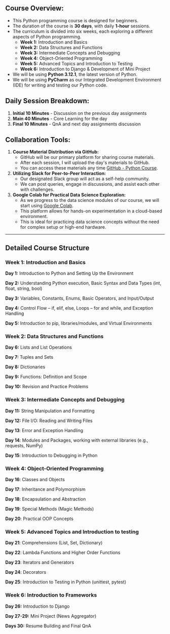 ## Course Overview:
- This Python programming course is designed for beginners.
- The duration of the course is **30 days**, with daily **1-hour** sessions.
- The curriculum is divided into six weeks, each exploring a different aspects of Python programming.
    - **Week 1:** Introduction and Basics
    - **Week 2:** Data Structures and Functions
    - **Week 3:** Intermediate Concepts and Debugging
    - **Week 4:** Object-Oriented Programming
    - **Week 5:** Advanced Topics and Introduction to Testing
    - **Week 6:** Introduction to Django & Development of Mini Project
- We will be using **Python 3.12.1**, the latest version of Python. 
- We will be using **PyCharm** as our Integrated Development Environment (IDE) for writing and testing our Python code. 
    
## Daily Session Breakdown:
1. **Initial 10 Minutes** - Discussion on the previous day assignments
2. **Main 40 Minutes** - Core Learning for the day
3. **Final 10 Minutes** - QnA and next day assignments discussion


## Collaboration Tools:
1. **Course Material Distribution via GitHub:**
    - GitHub will be our primary platform for sharing course materials. 
    - After each session, I will upload the day's materials to GitHub.
    - You can access these materials any time [GitHub - Python Course](https://github.com/ranjanzyx/ranjan-python-course).
2. **Utilizing Slack for Peer-to-Peer Interaction:**
    - Our designated Slack group will act as a self-help community. 
    - We can post queries, engage in discussions, and assist each other with challenges. 
3. **Google Colab for Practical Data Science Exploration:**
    - As we progress to the data science modules of our course, we will start using [Google Colab](https://colab.google/). 
    - This platform allows for hands-on experimentation in a cloud-based environment. 
    - This is ideal for practicing data science concepts without the need for complex setup or high-end hardware.


---
## Detailed Course Structure
### Week 1: Introduction and Basics

**Day 1:** Introduction to Python and Setting Up the Environment

**Day 2:** Understanding Python execution, Basic Syntax and Data Types (int, float, string, bool)

**Day 3:** Variables, Constants, Enums, Basic Operators, and Input/Output

**Day 4:** Control Flow – if, elif, else, Loops – for and while, and Exception Handling

**Day 5:** Introduction to pip, libraries/modules, and Virtual Environments

### Week 2: Data Structures and Functions

**Day 6:** Lists and List Operations

**Day 7:** Tuples and Sets

**Day 8:** Dictionaries

**Day 9:** Functions: Definition and Scope

**Day 10:** Revision and Practice Problems

### Week 3: Intermediate Concepts and Debugging

**Day 11:** String Manipulation and Formatting

**Day 12:** File I/O: Reading and Writing Files

**Day 13**: Error and Exception Handling

**Day 14**: Modules and Packages, working with external libraries (e.g., requests, NumPy) 

**Day 15**: Introduction to Debugging in Python 

### Week 4: Object-Oriented Programming

**Day 16**: Classes and Objects

**Day 17**: Inheritance and Polymorphism

**Day 18**: Encapsulation and Abstraction

**Day 19**: Special Methods (Magic Methods)

**Day 20**: Practical OOP Concepts

### Week 5: Advanced Topics and Introduction to testing

**Day 21**: Comprehensions (List, Set, Dictionary)

**Day 22**: Lambda Functions and Higher Order Functions

**Day 23**: Iterators and Generators

**Day 24**: Decorators

**Day 25**: Introduction to Testing in Python (unittest, pytest)

### Week 6: Introduction to Frameworks

**Day 26:** Introduction to Django

**Day 27-29:** Mini Project (News Aggregator)

**Days 30:** Resume Building and Final QnA


